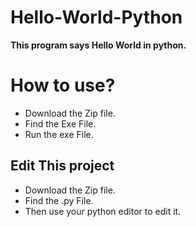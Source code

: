 # Hello-World-Python

**This program says Hello World in python.**

# How to use?
* Download the Zip file.
* Find the Exe File.
* Run the exe File.

## Edit This project
* Download the Zip file.
* Find the .py File.
* Then use your python editor to edit it.

 

